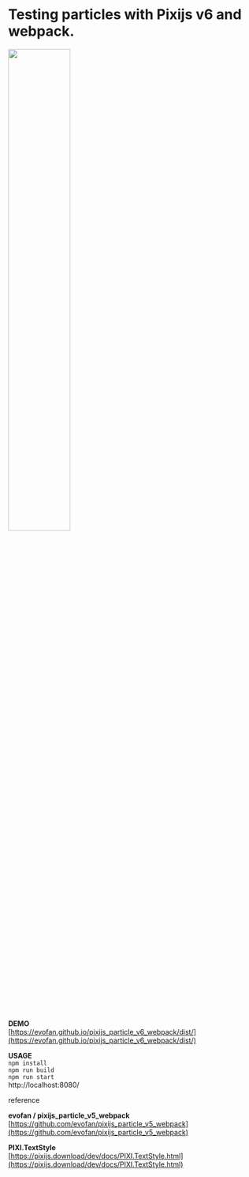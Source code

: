 # Testing particles with Pixijs v6 and webpack.  

<img src="https://evofan.github.io/pixijs_particle_v6_webpack/screenshot/pic_screenshot.jpg" width="50%">  

**DEMO**  
[https://evofan.github.io/pixijs_particle_v6_webpack/dist/](https://evofan.github.io/pixijs_particle_v6_webpack/dist/)  

**USAGE**  
`npm install`  
`npm run build`  
`npm run start`  
http://localhost:8080/

reference  

**evofan / pixijs_particle_v5_webpack**  
[https://github.com/evofan/pixijs_particle_v5_webpack](https://github.com/evofan/pixijs_particle_v5_webpack)  

**PIXI.TextStyle**  
[https://pixijs.download/dev/docs/PIXI.TextStyle.html](https://pixijs.download/dev/docs/PIXI.TextStyle.html)  

